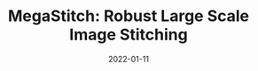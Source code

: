 ---
title: "MegaStitch: Robust Large Scale Image Stitching"
collection: publications
date: 2022-01-11
permalink: /publication/2021-MegaStitch
venue: 'IEEE Transactions on Geoscience and Remote Sensing'
paperurl: 'https://emmanuelgonz.github.io/files/MegaStitch_Robust_Large_Scale_Image_Stitching.pdf'
link: https://ieeexplore.ieee.org/document/9676637
citation: 'Zarei, A., <b>Gonzalez, E.</b>, Merchant, N., Pauli, D., Lyons, E., and Barnard, K. (2022). MegaStitch: Robust Large-Scale Image Stitching. IEEE Transactions on Geoscience and Remote Sensing 60. doi: 10.1109/TGRS.2022.3141907.'
---